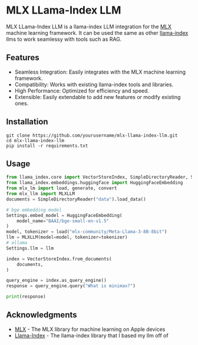 # MLX LLama-Index LLM

MLX LLama-Index LLM is a llama-index LLM integration for the [MLX](https://github.com/ml-explore/mlx) machine learning framework. It can be used the same as other [llama-index](https://github.com/run-llama/llama_index) llms to work seamlessy with tools such as RAG.

## Features

- Seamless Integration: Easily integrates with the MLX machine learning framework.
- Compatibility: Works with existing llama-index tools and libraries.
- High Performance: Optimized for efficiency and speed.
- Extensible: Easily extendable to add new features or modify existing ones.

## Installation
```
git clone https://github.com/yourusername/mlx-llama-index-llm.git
cd mlx-llama-index-llm
pip install -r requirements.txt
```

## Usage

```python
from llama_index.core import VectorStoreIndex, SimpleDirectoryReader, Settings
from llama_index.embeddings.huggingface import HuggingFaceEmbedding
from mlx_lm import load, generate, convert
from mlx_llm import MLXLLM
documents = SimpleDirectoryReader("data").load_data()

# bge embedding model
Settings.embed_model = HuggingFaceEmbedding(
    model_name="BAAI/bge-small-en-v1.5"
)
model, tokenizer = load("mlx-community/Meta-Llama-3-8B-8bit")
llm = MLXLLM(model=model, tokenizer=tokenizer)
# ollama
Settings.llm = llm

index = VectorStoreIndex.from_documents(
    documents,
)

query_engine = index.as_query_engine()
response = query_engine.query("What is minimax?")

print(response)
```

## Acknowledgments
- [MLX](https://github.com/ml-explore/mlx) - The MLX library for machine learning on Apple devices
- [Llama-Index](https://github.com/run-llama/llama_index) - The llama-index library that I based my llm off of

  

